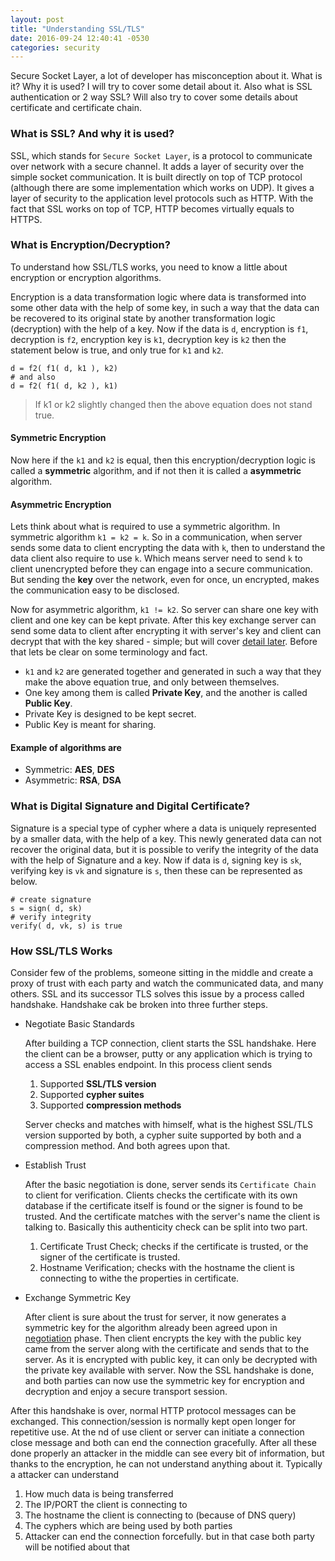 ```yaml
---
layout: post
title: "Understanding SSL/TLS"
date: 2016-09-24 12:40:41 -0530
categories: security
---
```


Secure Socket Layer, a lot of developer has misconception about it. What is it? Why it is used? I will try to cover some detail about it. Also what is SSL authentication or 2 way SSL? Will also try to cover some details about certificate and certificate chain.

### What is SSL? And why it is used?

SSL, which stands for `Secure Socket Layer`, is a protocol to communicate over network with a secure channel. It adds a layer of security over the simple socket communication. It is built directly on top of TCP protocol (although there are some implementation which works on UDP). It gives a layer of security to the application level protocols such as HTTP. With the fact that SSL works on top of TCP, HTTP becomes virtually equals to HTTPS.

### What is Encryption/Decryption?

To understand how SSL/TLS works, you need to know a little about encryption or encryption algorithms. 

Encryption is a data transformation logic where data is transformed into some other data with the help of some key, in such a way that the data can be recovered to its original state by another transformation logic (decryption) with the help of a key. Now if the data is `d`, encryption is `f1`, decryption is `f2`, encryption key is `k1`, decryption key is `k2` then the statement below is true, and only true for `k1` and `k2`.

```
d = f2( f1( d, k1 ), k2)
# and also
d = f2( f1( d, k2 ), k1)
```

> If k1 or k2 slightly changed then the above equation does not stand true.

#### Symmetric Encryption

Now here if the `k1` and `k2` is equal, then this encryption/decryption logic is called a **symmetric** algorithm, and if not then it is called a **asymmetric** algorithm.

#### Asymmetric Encryption

Lets think about what is required to use a symmetric algorithm. In symmetric algorithm `k1 = k2 = k`. So in a communication, when server sends some data to client encrypting the data with `k`, then to understand the data client also require to use `k`. Which means server need to send `k` to client unencrypted before they can engage into a secure communication. But sending the **key** over the network, even for once, un encrypted, makes the communication easy to be disclosed.

Now for asymmetric algorithm, `k1 != k2`. So server can share one key with client and one key can be kept private. After this key exchange server can send some data to client after encrypting it with server's key and client can decrypt that with the key shared - simple; but will cover [detail later](#how-ssltls-works). Before that lets be clear on some terminology and fact.

* `k1` and `k2` are generated together and generated in such a way that they make the above equation true, and only between themselves.
* One key among them is called **Private Key**, and the another is called **Public Key**.
* Private Key is designed to be kept secret.
* Public Key is meant for sharing.

#### Example of algorithms are

* Symmetric: **AES**, **DES**
* Asymmetric: **RSA**, **DSA**

### What is Digital Signature and Digital Certificate?

Signature is a special type of cypher where a data is uniquely represented by a smaller data, with the help of a key. This newly generated data can not recover the original data, but it is possible to verify the integrity of the data with the help of Signature and a key. Now if data is `d`, signing key is `sk`, verifying key is `vk` and signature is `s`, then these can be represented as below.

```
# create signature
s = sign( d, sk)
# verify integrity
verify( d, vk, s) is true
```

### How SSL/TLS Works

Consider few of the problems, someone sitting in the middle and create a proxy of trust with each party and watch the communicated data, and many others. SSL and its successor TLS solves this issue by a process called handshake. Handshake cak be broken into three further steps.

* Negotiate Basic Standards

   After building a TCP connection, client starts the SSL handshake. Here the client can be a browser, putty or any application which is trying to access a SSL enables endpoint. In this process client sends
   
   1. Supported **SSL/TLS version**
   2. Supported **cypher suites**
   3. Supported **compression methods**
   
   Server checks and matches with himself, what is the highest SSL/TLS version supported by both, a cypher suite supported by both and a compression method. And both agrees upon that.
   
* Establish Trust

   After the basic negotiation is done, server sends its `Certificate Chain` to client for verification. Clients checks the certificate with its own database if the certificate itself is found or the signer is found to be trusted. And the certificate matches with the server's name the client is talking to. Basically this authenticity check can be split into two part.
   
   1. Certificate Trust Check; checks if the certificate is trusted, or the signer of the certificate is trusted.
   2. Hostname Verification; checks with the hostname the client is connecting to withe the properties in certificate.
   
* Exchange Symmetric Key

   After client is sure about the trust for server, it now generates a symmetric key for the algorithm already been agreed upon in [negotiation](#negotiate-basic-standards) phase. Then client encrypts the key with the public key came from the server along with the certificate and sends that to the server. As it is encrypted with public key, it can only be decrypted with the private key available with server. Now the SSL handshake is done, and both parties can now use the symmetric key for encryption and decryption and enjoy a secure transport session.
   
After this handshake is over, normal HTTP protocol messages can be exchanged. This connection/session is normally kept open longer for repetitive use. At the nd of use client or server can initiate a connection close message and both can end the connection gracefully. After all these done properly an attacker in the middle can see every bit of information, but thanks to the encryption, he can not understand anything about it. Typically a attacker can understand

1. How much data is being transferred
2. The IP/PORT the client is connecting to
3. The hostname the client is connecting to (because of DNS query)
4. The cyphers which are being used by both parties
5. Attacker can end the connection forcefully. but in that case both party will be notified about that
